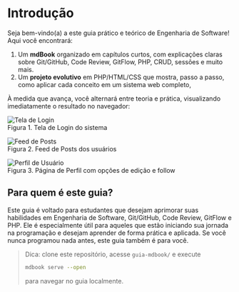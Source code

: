 # Introdução

Seja bem-vindo(a) a este guia prático e teórico de Engenharia de Software!  
Aqui você encontrará:

1. Um **mdBook** organizado em capítulos curtos, com explicações claras sobre Git/GitHub, Code Review, GitFlow, PHP, CRUD, sessões e muito mais.  
2. Um **projeto evolutivo** em PHP/HTML/CSS que mostra, passo a passo, como aplicar cada conceito em um sistema web completo, 

À medida que avança, você alternará entre teoria e prática, visualizando imediatamente o resultado no navegador:

![Tela de Login]()  
Figura 1. Tela de Login do sistema

![Feed de Posts]()  
Figura 2. Feed de Posts dos usuários

![Perfil de Usuário]()  
Figura 3. Página de Perfil com opções de edição e follow

## Para quem é este guia?

Este guia é voltado para estudantes que desejam aprimorar suas habilidades em Engenharia de Software, Git/GitHub, Code Review, GitFlow e PHP. Ele é especialmente útil para aqueles que estão iniciando sua jornada na programação e desejam aprender de forma prática e aplicada. Se você nunca programou nada antes, este guia também é para você.

> Dica: clone este repositório, acesse `guia-mdbook/` e execute  
> ```bash
> mdbook serve --open
> ```  
> para navegar no guia localmente.
